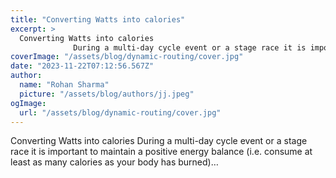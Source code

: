 ```yaml
---
title: "Converting Watts into calories"
excerpt: >
  Converting Watts into calories
              During a multi-day cycle event or a stage race it is important to maintain a positive energy balance (i.e. consume at least as many calories as your body has
coverImage: "/assets/blog/dynamic-routing/cover.jpg"
date: "2023-11-22T07:12:56.567Z"
author:
  name: "Rohan Sharma"
  picture: "/assets/blog/authors/jj.jpeg"
ogImage:
  url: "/assets/blog/dynamic-routing/cover.jpg"
---
```


Converting Watts into calories
            During a multi-day cycle event or a stage race it is important to maintain a positive energy balance (i.e. consume at least as many calories as your body has burned)…